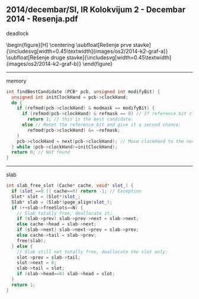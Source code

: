 2014/decembar/SI, IR Kolokvijum 2 - Decembar 2014 - Resenja.pdf
--------------------------------------------------------------------------------
deadlock

\begin{figure}[H]
\centering
\subfloat[Rešenje prve stavke]{\includesvg[width=0.45\textwidth]{images/os2/2014-k2-graf-a}}
\subfloat[Rešenje druge stavke]{\includesvg[width=0.45\textwidth]{images/os2/2014-k2-graf-b}}
\end{figure}

--------------------------------------------------------------------------------
memory
```cpp
int findBestCandidate (PCB* pcb, unsigned int modifyBit) { 
  unsigned int initClockHand = pcb->clockHand; 
  do { 
    if (refmod(pcb->clockHand) & modmask == modifyBit) { 
      if (refmod(pcb->clockHand) & refmask == 0) // If reference bit clear, 
        return 1; // this is the best candidate. 
      else // Reset the reference bit and give it a second chance: 
        refmod(pcb->clockHand) &= ~refmask; 
    } 
    pcb->clockHand = next(pcb->clockHand); // Move clockHand to the next 
  } while (pcb->clockHand!=initClockHand); 
  return 0; // Not found 
} 
```

--------------------------------------------------------------------------------
slab
```cpp
int slab_free_slot (Cache* cache, void* slot_) { 
  if (slot_==0 || cache==0) return -1; // Exception 
  Slot* slot = (Slot*)slot_; 
  Slab* slab = (Slab*)page_align(slot_); 
  if (++slab->freeSlots==N) { 
    // Slab totally free, deallocate it: 
    if (slab->prev) slab->prev->next = slab->next; 
    else cache->head = slab->next; 
    if (slab->next) slab->next->prev = slab->prev; 
    else cache->tail = slab->prev; 
    free(slab); 
  } else { 
    // Slab still not totally free, deallocate the slot only: 
    slot->prev = slab->tail; 
    slot->next = 0; 
    slab->tail = slot; 
    if (slab->head==0) slab->head = slot; 
  } 
  return 1; 
} 
```
